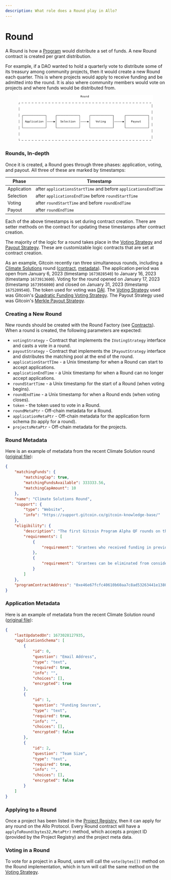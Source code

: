 ```yaml
---
description: What role does a Round play in Allo?
---
```


# Round

A Round is how a [Program](program.md) would distribute a set of funds. A new Round contract is created per grant distribution.

For example, if a DAO wanted to hold a quarterly vote to distribute some of its treasury among community projects, then it would create a new Round each quarter. This is where projects would apply to receive funding and be admitted into the round. It is also where community members would vote on projects and where funds would be distributed from.

<figure><img src="../.gitbook/assets/Round.png" alt=""><figcaption></figcaption></figure>

### Rounds, In-depth

Once it is created, a Round goes through three phases: application, voting, and payout. All three of these are marked by timestamps:

| Phase       | Timestamp                                                      |
| ----------- | -------------------------------------------------------------- |
| Application | after `applicationsStartTime` and before `applicationsEndTime` |
| Selection   | after `applicationsEndTime` before `roundStartTime`            |
| Voting      | after `roundStartTime` and before `roundEndTime`               |
| Payout      | after `roundEndTime`                                           |

Each of the above timestamps is set during contract creation. There are setter methods on the contract for updating these timestamps after contract creation.

The majority of the logic for a round takes place in the [Voting Strategy](voting-strategy.md) and [Payout Strategy](payout-strategy.md). These are customizable logic contracts that are set at contract creation.

As an example, Gitcoin recently ran three simultaneous rounds, including a [Climate Solutions](https://go.gitcoin.co/blog/announcing-the-gitcoin-alpha-round) round ([contract](https://go.gitcoin.co/blog/announcing-the-gitcoin-alpha-round), [metadata](https://cloudflare-ipfs.com/ipfs/bafkreighrvkk654o5amjlnim7mc4cf4qvofgx3yeftv2kzjama2phood4e)). The application period was open from January 6, 2023 (timestamp `1673028540`) to January 16, 2023 (timestamp `1673913600`). Voting for the round opened on January 17, 2023 (timestamp `1673956800`) and closed on January 31, 2023 (timestamp `1675209540`). The token used for voting was [DAI](https://etherscan.io/address/0x6B175474E89094C44Da98b954EedeAC495271d0F). The [Voting Strategy](voting-strategy.md) used was Gitcoin's [Quadratic Funding Voting Strategy](https://etherscan.io/address/0xBaA2f652c7a2228F2e161A615B8a55b359a0a2c8#code). The Payout Strategy used was Gitcoin's [Merkle Payout Strategy](https://etherscan.io/address/0xB483dc6FF0b9554119232edA962862169A13915C#code).&#x20;

### Creating a New Round

New rounds should be created with the Round Factory (see [Contracts](../getting-started/contracts.md)). When a round is created, the following parameters are expected:

* `votingStrategy` - Contract that implements the `IVotingStrategy` interface and casts a vote in a round.
* `payoutStrategy` - Contract that implements the `IPayoutStrategy` interface and distributes the matching pool at the end of the round.
* `applicationStartTIme` - a Unix timestamp for when a Round can start to accept applications.
* `applicationEndTime` - a Unix timestamp for when a Round can no longer accept applications.
* `roundStartTime` - a Unix timestamp for the start of a Round (when voting begins).
* `roundEndTime` - a Unix timestamp for when a Round ends (when voting closes).
* `token` - the token used to vote in a Round.
* `roundMetaPtr` - Off-chain metadata for a Round.
* `applicationMetaPtr` - Off-chain metadata for the application form schema (to apply for a round).
* `projectsMetaPtr` - Off-chain metadata for the projects.

### Round Metadata

Here is an example of metadata from the recent Climate Solution round ([original file](https://cloudflare-ipfs.com/ipfs/bafkreighrvkk654o5amjlnim7mc4cf4qvofgx3yeftv2kzjama2phood4e)):

```json
{
    "matchingFunds": {
        "matchingCap": true,
        "matchingFundsAvailable": 333333.56,
        "matchingCapAmount": 10
    },
    "name": "Climate Solutions Round",
    "support": {
        "type": "Website",
        "info": "https://support.gitcoin.co/gitcoin-knowledge-base/"
    },
    "eligibility": {
        "description": "The first Gitcoin Program Alpha QF rounds on the Grants Protocol will run from January 17th to January 31st and are only open to a subset of existing grantees. There will be 3 separate matching pools: Web3 Open Source Software, Ethereum Infrastructure, and Climate Solutions, each with its own grant explorer page where you can donate to grants in that round.   The Grant must be primarily focused on climate solutions (the group may do other work but the grant proposal should be directly related to climate solutions).  The proposal should explicitly outline how this project will help reduce GHGs or is important core infrastructure for web3 climate solutions. ",
        "requirements": [
            {
                "requirement": "Grantees who received funding in previous rounds must report on updates to their project and how funds are being allocated. This will ensure accountability to supporters and also help encourage contributors by showing what you’ve been accomplishing. "
            }, 
            {
                "requirement": "Grantees can be eliminated from consideration in the round if they are found to be encouraging or enabling sybil attacks or other forms of malicious manipulation of the grants platform or the Gitcoin community. "
            }
        ]
    },
    "programContractAddress": "0xe46e67fcfc40610b60aa7c8ad53263441e138097"
}
```

### Application Metadata

Here is an example of metadata from the recent Climate Solution round ([original file](https://cloudflare-ipfs.com/ipfs/bafkreihtv4v57hm7vpwyothfk44h4i7c2h4sg4zjmmkk4ii4leyg6wxvui)):

```json
{
    "lastUpdatedOn": 1673028127935,
    "applicationSchema": [
        {
            "id": 0,
            "question": "Email Address",
            "type": "text",
            "required": true,
            "info": "",
            "choices": [],
            "encrypted": true
        },
        {
            "id": 1,
            "question": "Funding Sources",
            "type": "text",
            "required": true,
            "info": "",
            "choices": [],
            "encrypted": false
        },
        {
            "id": 2,
            "question": "Team Size",
            "type": "text",
            "required": true,
            "info": "",
            "choices": [],
            "encrypted": false
        }
    ]
}
```

### Applying to a Round

Once a project has been listed in the [Project Registry](project-registry.md), then it can apply for any round on the Allo Protocol. Every Round contract will have a `applyToRound(bytes32,MetaPtr)` method, which accepts a project ID (provided by the Project Registry) and the project meta data.

### Voting in a Round

To vote for a project in a Round, users will call the `vote(bytes[])` method on the Round implementation, which in turn will call the same method on the [Voting Strategy](voting-strategy.md).

